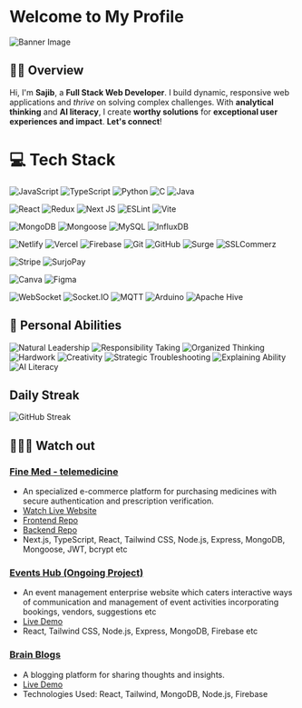 # Welcome to My Profile

![Banner Image]((https://i.postimg.cc/5NBMtWHs/cover-git.jpg))

## 🕵️‍♂️ Overview
Hi, I'm **Sajib**, a **Full Stack Web Developer**. I build dynamic, responsive web applications and *thrive* on solving complex challenges. With **analytical thinking** and **AI literacy**, I create **worthy solutions** for **exceptional user experiences and impact**. **Let's connect**!

# 💻 Tech Stack

![JavaScript](https://img.shields.io/badge/javascript-%23F7DF1E.svg?style=for-the-badge&logo=javascript&logoColor=black)
![TypeScript](https://img.shields.io/badge/typescript-%23007ACC.svg?style=for-the-badge&logo=typescript&logoColor=white)
![Python](https://img.shields.io/badge/python-%233670A0.svg?style=for-the-badge&logo=python&logoColor=ffdd54)
![C](https://img.shields.io/badge/c-%2300599C.svg?style=for-the-badge&logo=c&logoColor=white)
![Java](https://img.shields.io/badge/java-%23ED8B00.svg?style=for-the-badge&logo=openjdk&logoColor=white)

![React](https://img.shields.io/badge/react-%2361DAFB.svg?style=for-the-badge&logo=react&logoColor=black)
![Redux](https://img.shields.io/badge/redux-%23764ABC.svg?style=for-the-badge&logo=redux&logoColor=white)
![Next JS](https://img.shields.io/badge/Next-%23E0E0E0.svg?style=for-the-badge&logo=next.js&logoColor=black)
![ESLint](https://img.shields.io/badge/ESLint-%234B3263.svg?style=for-the-badge&logo=eslint&logoColor=white)
![Vite](https://img.shields.io/badge/Vite-%23646CFF.svg?style=for-the-badge&logo=vite&logoColor=white)

![MongoDB](https://img.shields.io/badge/MongoDB-%234ea94b.svg?style=for-the-badge&logo=mongodb&logoColor=white)
![Mongoose](https://img.shields.io/badge/Mongoose-%23880000.svg?style=for-the-badge&logo=mongoose&logoColor=white)
![MySQL](https://img.shields.io/badge/mysql-%234479A1.svg?style=for-the-badge&logo=mysql&logoColor=white)
![InfluxDB](https://img.shields.io/badge/InfluxDB-%2322ADF6.svg?style=for-the-badge&logo=InfluxDB&logoColor=white)

![Netlify](https://img.shields.io/badge/netlify-%2300C7B7.svg?style=for-the-badge&logo=netlify&logoColor=white)
![Vercel](https://img.shields.io/badge/vercel-%23E0E0E0.svg?style=for-the-badge&logo=vercel&logoColor=black)
![Firebase](https://img.shields.io/badge/firebase-%23039BE5.svg?style=for-the-badge&logo=firebase&logoColor=white)
![Git](https://img.shields.io/badge/git-%23F05033.svg?style=for-the-badge&logo=git&logoColor=white)
![GitHub](https://img.shields.io/badge/github-%23E0E0E0.svg?style=for-the-badge&logo=github&logoColor=black)
![Surge](https://img.shields.io/badge/surge-%23663399.svg?style=for-the-badge&logo=surge&logoColor=white)
![SSLCommerz](https://img.shields.io/badge/SSLCommerz-%23FF6200.svg?style=for-the-badge&logo=sslcommerz&logoColor=white)

![Stripe](https://img.shields.io/badge/Stripe-%236772E5.svg?style=for-the-badge&logo=stripe&logoColor=white)
![SurjoPay](https://img.shields.io/badge/SurjoPay-%2300A651.svg?style=for-the-badge&logo=surjopay&logoColor=white)

![Canva](https://img.shields.io/badge/Canva-%2300C4CC.svg?style=for-the-badge&logo=Canva&logoColor=white)
![Figma](https://img.shields.io/badge/figma-%23F24E1E.svg?style=for-the-badge&logo=figma&logoColor=white)

![WebSocket](https://img.shields.io/badge/WebSocket-%23F05033.svg?style=for-the-badge&logo=websocket&logoColor=black)
![Socket.IO](https://img.shields.io/badge/Socket.IO-%23E0E0E0.svg?style=for-the-badge&logo=socket.io&logoColor=black)
![MQTT](https://img.shields.io/badge/MQTT-%23660000.svg?style=for-the-badge&logo=mqtt&logoColor=white)
![Arduino](https://img.shields.io/badge/Arduino-%2300979D.svg?style=for-the-badge&logo=Arduino&logoColor=white)
![Apache Hive](https://img.shields.io/badge/Apache%20Hive-%23FDEE21.svg?style=for-the-badge&logo=apachehive&logoColor=black)

## 🧠 Personal Abilities

![Natural Leadership](https://img.shields.io/badge/Natural%20Leadership-%23FF6F61.svg?style=for-the-badge&logoColor=white)
![Responsibility Taking](https://img.shields.io/badge/Responsibility%20Taking-%23FF6F61.svg?style=for-the-badge&logoColor=white)
![Organized Thinking](https://img.shields.io/badge/Organized%20Thinking-%23FF6F61.svg?style=for-the-badge&logoColor=white)
![Hardwork](https://img.shields.io/badge/Hardwork-%23FF6F61.svg?style=for-the-badge&logoColor=white)
![Creativity](https://img.shields.io/badge/Creativity-%23FF6F61.svg?style=for-the-badge&logoColor=white)
![Strategic Troubleshooting](https://img.shields.io/badge/Strategic%20Troubleshooting-%23FF6F61.svg?style=for-the-badge&logoColor=white)
![Explaining Ability](https://img.shields.io/badge/Explaining%20Ability-%23FF6F61.svg?style=for-the-badge&logoColor=white)
![AI Literacy](https://img.shields.io/badge/AI%20Literacy-%234ea94b.svg?style=for-the-badge&logoColor=white)

## Daily Streak
![GitHub Streak](https://github-readme-streak-stats.herokuapp.com/?user=Hr-Sajib)

## 👨🏻‍💻 Watch out

### [Fine Med - telemedicine](https://github.com/Hr-Sajib/Fine-Med-server)
- An specialized e-commerce platform for purchasing medicines with secure authentication and prescription verification.
- [Watch Live Website](https://fine-med-client.vercel.app/)
- [Frontend Repo](https://github.com/Hr-Sajib/FineMed-client)
- [Backend Repo](https://github.com/Hr-Sajib/Fine-Med-server)
- Next.js, TypeScript, React, Tailwind CSS, Node.js, Express, MongoDB, Mongoose, JWT, bcrypt etc

### [Events Hub (Ongoing Project)](https://github.com/Hr-Sajib/Snap-News)
- An event management enterprise website which caters interactive ways of communication and management of event activities incorporating bookings, vendors, suggestions etc
- [Live Demo](https://event-hub.surge.sh/)
- React, Tailwind CSS, Node.js, Express, MongoDB, Firebase etc

### [Brain Blogs](https://github.com/Hr-Sajib/Brain-Blogs)
- A blogging platform for sharing thoughts and insights.
- [Live Demo](https://brain-blogs.web.app)
- Technologies Used: React, Tailwind, MongoDB, Node.js, Firebase
